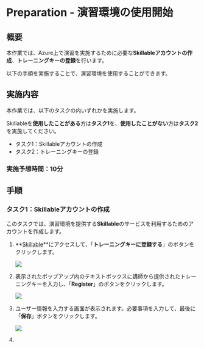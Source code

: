 # Preparation - 演習環境の使用開始

## 概要

本作業では、Azure上で演習を実施するために必要な**Skillableアカウントの作成**、**トレーニングキーの登録**を行います。

以下の手順を実施することで、演習環境を使用することができます。

## 実施内容

本作業では、以下のタスクの内いずれかを実施します。

Skillableを**使用したことがある**方は**タスク1**を、**使用したことがない**方は**タスク2**を実施してください。

- タスク1：Skillableアカウントの作成
- タスク2：トレーニングキーの登録

### 実施予想時間：10分

## 手順

### タスク1：Skillableアカウントの作成

このタスクでは、演習環境を提供する**Skillable**のサービスを利用するためのアカウントを作成します。



[^1]: 既にSkillableアカウントをお持ちの方は作成不要です。ご自身のアカウントでログインし、タスク2へ進んでください。

1. **[Skillable](https://alh.learnondemand.net/)**にアクセスして、「**トレーニングキーに登録する**」のボタンをクリックします。

   ![](C:\Users\CTCT\Documents\GitHub\Skillable\media\toppage01.png)

   

2. 表示されたポップアップ内のテキストボックスに講師から提供されたトレーニングキーを入力し、「**Register**」のボタンをクリックします。

   ![](C:\Users\CTCT\Documents\GitHub\Skillable\media\trainingkeyregister.png)

   

3. ユーザー情報を入力する画面が表示されます。必要事項を入力して、最後に「**保存**」ボタンをクリックします。

   ![](C:\Users\CTCT\Documents\GitHub\Skillable\media\userprofile.png)

   [^2]: **主に使用するメールアドレス**がSkillableのログインに使用するユーザー名となります。そのため、ユーザー名については自動入力されます。

   

4. 

